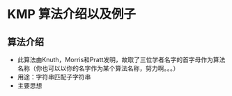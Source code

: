# KMP 算法介绍以及例子

## 算法介绍
* 此算法由Knuth，Morris和Pratt发明，故取了三位学者名字的首字母作为算法名称（你也可以以你的名字作为某个算法名称，努力啊。。。）
* 用途：字符串匹配子字符串
* 主要思想
